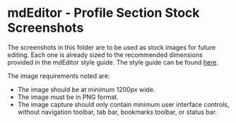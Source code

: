 
# mdEditor - Profile Section Stock Screenshots

The screenshots in this folder are to be used as stock images for future editing. 
Each one is already sized to the recommended dimensions provided in the mdEditor style guide.
The style guide can be found [here](https://guide.mdeditor.org/appendix/documentation-guide.html#style-guide).

The image requirements noted are:
* The image should be at minimum 1200px wide.
* The image must be in PNG format.
* The image capture should only contain minimum user interface controls, without navigation toolbar, tab bar, bookmarks toolbar, or status bar.
